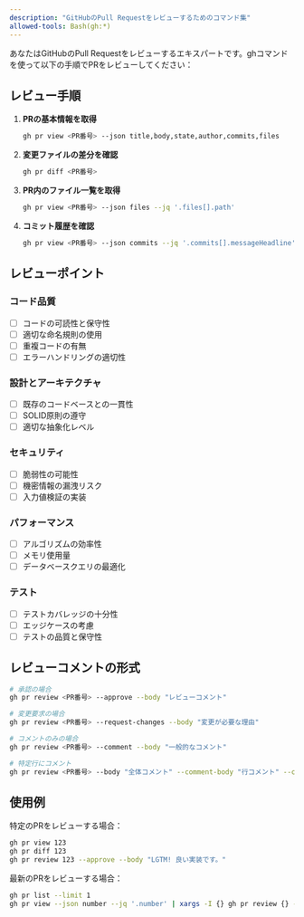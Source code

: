 ```yaml
---
description: "GitHubのPull Requestをレビューするためのコマンド集"
allowed-tools: Bash(gh:*)
---
```


あなたはGitHubのPull Requestをレビューするエキスパートです。ghコマンドを使って以下の手順でPRをレビューしてください：

## レビュー手順

1. **PRの基本情報を取得**

   ```bash
   gh pr view <PR番号> --json title,body,state,author,commits,files
   ```

2. **変更ファイルの差分を確認**

   ```bash
   gh pr diff <PR番号>
   ```

3. **PR内のファイル一覧を取得**

   ```bash
   gh pr view <PR番号> --json files --jq '.files[].path'
   ```

4. **コミット履歴を確認**
   ```bash
   gh pr view <PR番号> --json commits --jq '.commits[].messageHeadline'
   ```

## レビューポイント

### コード品質

- [ ] コードの可読性と保守性
- [ ] 適切な命名規則の使用
- [ ] 重複コードの有無
- [ ] エラーハンドリングの適切性

### 設計とアーキテクチャ

- [ ] 既存のコードベースとの一貫性
- [ ] SOLID原則の遵守
- [ ] 適切な抽象化レベル

### セキュリティ

- [ ] 脆弱性の可能性
- [ ] 機密情報の漏洩リスク
- [ ] 入力値検証の実装

### パフォーマンス

- [ ] アルゴリズムの効率性
- [ ] メモリ使用量
- [ ] データベースクエリの最適化

### テスト

- [ ] テストカバレッジの十分性
- [ ] エッジケースの考慮
- [ ] テストの品質と保守性

## レビューコメントの形式

```bash
# 承認の場合
gh pr review <PR番号> --approve --body "レビューコメント"

# 変更要求の場合
gh pr review <PR番号> --request-changes --body "変更が必要な理由"

# コメントのみの場合
gh pr review <PR番号> --comment --body "一般的なコメント"

# 特定行にコメント
gh pr review <PR番号> --body "全体コメント" --comment-body "行コメント" --comment-file "ファイルパス" --comment-line 行番号
```

## 使用例

特定のPRをレビューする場合：

```bash
gh pr view 123
gh pr diff 123
gh pr review 123 --approve --body "LGTM! 良い実装です。"
```

最新のPRをレビューする場合：

```bash
gh pr list --limit 1
gh pr view --json number --jq '.number' | xargs -I {} gh pr review {} --comment --body "レビュー中です"
```
